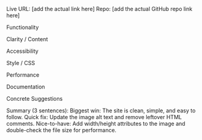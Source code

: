 Live URL: [add the actual link here]
Repo: [add the actual GitHub repo link here]

Functionality

Clarity / Content

Accessibility

Style / CSS

Performance

Documentation


Concrete Suggestions


Summary (3 sentences):
Biggest win: The site is clean, simple, and easy to follow.
Quick fix: Update the image alt text and remove leftover HTML comments.
Nice-to-have: Add width/height attributes to the image and double-check the file size for performance.
